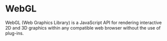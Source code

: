 # WebGL

WebGL (Web Graphics Library) is a JavaScript API for rendering interactive 2D and 3D graphics within any compatible web browser without the use of plug-ins.
